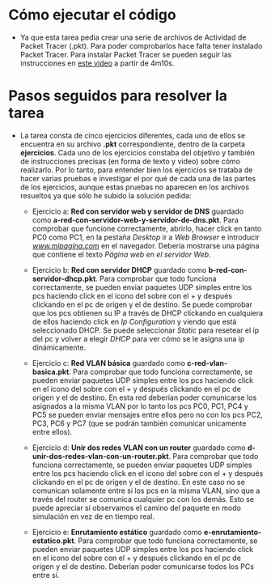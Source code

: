 # Cómo ejecutar el código

-   Ya que esta tarea pedia crear una serie de archivos de Actividad de Packet Tracer (.pkt). Para poder comprobarlos hace falta tener instalado Packet Tracer. Para instalar Packet Tracer se pueden seguir las instrucciones en [este video](https://www.youtube.com/watch?v=aR032ROLdro) a partir de 4m10s.

# Pasos seguidos para resolver la tarea

-   La tarea consta de cinco ejercicios diferentes, cada uno de ellos se encuentra en su archivo **.pkt** correspondiente, dentro de la carpeta **ejercicios**. Cada uno de los ejercicios constaba del objetivo y también de instrucciones precisas (en forma de texto y video) sobre cómo realizarlo. Por lo tanto, para entender bien los ejercicios se trataba de hacer varias pruebas e investigar el por qué de cada una de las partes de los ejercicios, aunque estas pruebas no aparecen en los archivos resueltos ya que sólo he subido la solución pedida:

    -   Ejercicio a: **Red con servidor web y servidor de DNS** guardado como **a-red-con-servidor-web-y-servidor-de-dns.pkt**. Para comprobar que funcione correctamente, abrirlo, hacer click en tanto PC0 como PC1, en la pestaña _Desktop_ ir a _Web Browser_ e introducir *www.mipagina.com* en el navegador. Debería mostrarse una página que contiene el texto _Página web en el servidor Web_.

    -   Ejercicio b: **Red con servidor DHCP** guardado como **b-red-con-servidor-dhcp.pkt**. Para comprobar que todo funciona correctamente, se pueden enviar paquetes UDP simples entre los pcs haciendo click en el icono del sobre con el + y después clickando en el pc de origen y el de destino. Se puede comprobar que los pcs obtienen su IP a través de DHCP clickando en cualquiera de ellos haciendo click en _Ip Configuration_ y viendo que está seleccionado DHCP. Se puede seleccionar _Static_ para resetear el ip del pc y volver a elegir _DHCP_ para ver cómo se le asigna una ip dinámicamente.

    -   Ejercicio c: **Red VLAN básica** guardado como **c-red-vlan-basica.pkt**. Para comprobar que todo funciona correctamente, se pueden enviar paquetes UDP simples entre los pcs haciendo click en el icono del sobre con el + y después clickando en el pc de origen y el de destino. En esta red deberían poder comunicarse los asignados a la misma VLAN por lo tanto los pcs PC0, PC1, PC4 y PC5 se pueden enviar mensajes entre ellos pero no con los pcs PC2, PC3, PC6 y PC7 (que se podrán también comunicar unicamente entre ellos).

    -   Ejercicio d: **Unir dos redes VLAN con un router** guardado como **d-unir-dos-redes-vlan-con-un-router.pkt**. Para comprobar que todo funciona correctamente, se pueden enviar paquetes UDP simples entre los pcs haciendo click en el icono del sobre con el + y después clickando en el pc de origen y el de destino. En este caso no se comunican solamente entre sí los pcs en la misma VLAN, sino que a través del router se comunica cualquier pc con los demás. Esto se puede apreciar si observamos el camino del paquete en modo simulación en vez de en tiempo real.

    -   Ejercicio e: **Enrutamiento estático** guardado como **e-enrutamiento-estatico.pkt**. Para comprobar que todo funciona correctamente, se pueden enviar paquetes UDP simples entre los pcs haciendo click en el icono del sobre con el + y después clickando en el pc de origen y el de destino. Deberían poder comunicarse todos los PCs entre sí.
